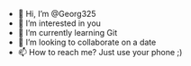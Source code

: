 - 👋 Hi, I’m @Georg325
- 👀 I’m interested in you
- 🌱 I’m currently learning Git
- 💞️ I’m looking to collaborate on a date
- 📫 How to reach me? Just use your phone ;)

<!---
Georg325/Georg325 is a ✨ special ✨ repository because its `README.md` (this file) appears on your GitHub profile.
You can click the Preview link to take a look at your changes.
--->
